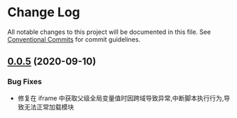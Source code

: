 # Change Log

All notable changes to this project will be documented in this file.
See [Conventional Commits](https://conventionalcommits.org) for commit guidelines.

## [0.0.5](https://github.com/duanguang/lerna-legion-library/compare/legions-thirdparty-plugin@0.1.0...legions-nprogress@0.0.2) (2020-09-10)

### Bug Fixes

- 修复在 iframe 中获取父级全局变量值时因跨域导致异常,中断脚本执行行为,导致无法正常加载模块
